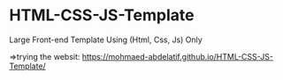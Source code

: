 # HTML-CSS-JS-Template
Large Front-end Template Using (Html, Css, Js) Only

=>trying the websit: https://mohmaed-abdelatif.github.io/HTML-CSS-JS-Template/

